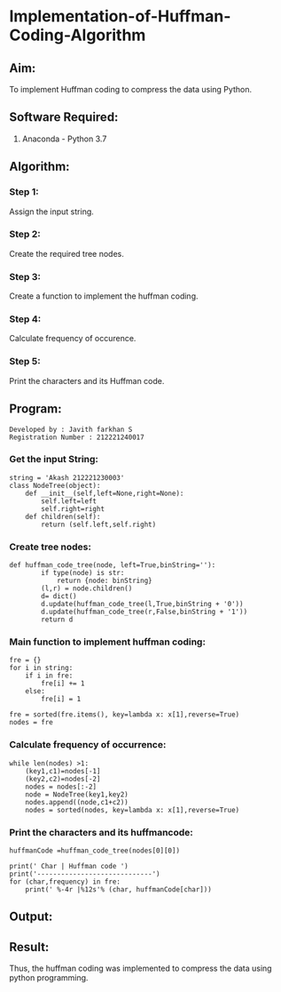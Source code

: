 # Implementation-of-Huffman-Coding-Algorithm
## Aim:
To implement Huffman coding to compress the data using Python.

## Software Required:
1. Anaconda - Python 3.7

## Algorithm:
### Step 1: 
Assign the input string.
### Step 2:
Create the required tree nodes.
### Step 3:
Create a function to implement the huffman coding.
### Step 4:
Calculate frequency of occurence.
### Step 5:
Print the characters and its Huffman code.
## Program:
~~~
Developed by : Javith farkhan S
Registration Number : 212221240017
~~~
### Get the input String:
~~~
string = 'Akash 212221230003'
class NodeTree(object):
    def __init__(self,left=None,right=None):
        self.left=left
        self.right=right
    def children(self):
        return (self.left,self.right)
~~~        
### Create tree nodes:
~~~
def huffman_code_tree(node, left=True,binString=''):
        if type(node) is str:
            return {node: binString}
        (l,r) = node.children()
        d= dict()
        d.update(huffman_code_tree(l,True,binString + '0'))
        d.update(huffman_code_tree(r,False,binString + '1'))
        return d
~~~    
### Main function to implement huffman coding:
~~~
fre = {}
for i in string:
    if i in fre:
        fre[i] += 1
    else:
        fre[i] = 1
        
fre = sorted(fre.items(), key=lambda x: x[1],reverse=True)
nodes = fre
~~~
### Calculate frequency of occurrence:
~~~
while len(nodes) >1:
    (key1,c1)=nodes[-1]
    (key2,c2)=nodes[-2]
    nodes = nodes[:-2]
    node = NodeTree(key1,key2)
    nodes.append((node,c1+c2))
    nodes = sorted(nodes, key=lambda x: x[1],reverse=True)
~~~    
### Print the characters and its huffmancode:
~~~
huffmanCode =huffman_code_tree(nodes[0][0])

print(' Char | Huffman code ')
print('-----------------------------')
for (char,frequency) in fre:
    print(' %-4r |%12s'% (char, huffmanCode[char]))
~~~
## Output:




## Result:

Thus, the huffman coding was implemented to compress the data using python programming.
